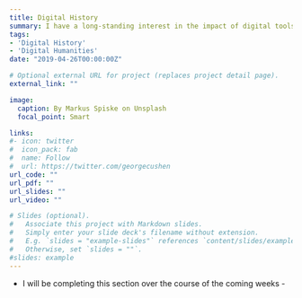 ```yaml
---
title: Digital History
summary: I have a long-standing interest in the impact of digital tools and methods on historians and in particularly their training.
tags:
- 'Digital History'
- 'Digital Humanities'
date: "2019-04-26T00:00:00Z"

# Optional external URL for project (replaces project detail page).
external_link: ""

image:
  caption: By Markus Spiske on Unsplash
  focal_point: Smart

links:
#- icon: twitter
#  icon_pack: fab
#  name: Follow
#  url: https://twitter.com/georgecushen
url_code: ""
url_pdf: ""
url_slides: ""
url_video: ""

# Slides (optional).
#   Associate this project with Markdown slides.
#   Simply enter your slide deck's filename without extension.
#   E.g. `slides = "example-slides"` references `content/slides/example-slides.md`.
#   Otherwise, set `slides = ""`.
#slides: example
---
```


- I will be completing this section over the course of the coming weeks - 
